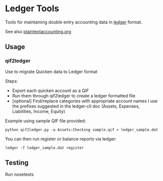 # Ledger Tools

Tools for maintaining double entry accounting data in [ledger](ledger-cli.org) format.  

See also [plaintextaccounting.org](plaintextaccounting.org)

## Usage

### qif2ledger

Use to migrate Quicken data to Ledger format

Steps:
- Export each quicken account as a QIF
- Run them through qif2ledger to create a ledger formatted file
- [optional] Find/replace categories with appropriate account names
  I use the prefixes suggested in the ledger-cli doc (Assets, Expenses, Liabilities, Income, Equity)

Example using sample QIF file provided:

```
python qif2ledger.py -a Assets:Checking sample.qif > ledger_sample.dat
```

You can then run register or balance reports via ledger:

```
ledger -f ledger_sample.dat register
```

## Testing

Run nosetests
